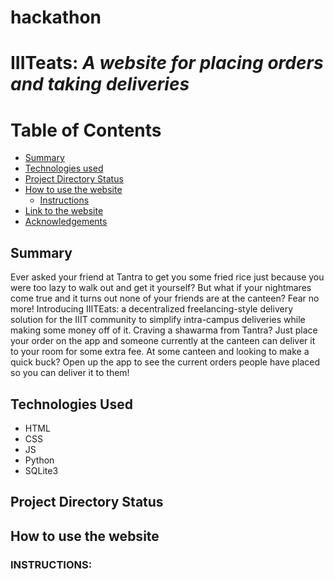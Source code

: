 # hackathon

# IIITeats: _A website for placing orders and taking deliveries_

# Table of Contents

- [Summary](#Summary)
- [Technologies used](#technologies-used)
- [Project Directory Status](#project-directory-status)
- [How to use the website](#How-to-use-the-website)
  - [Instructions](#instructions)
- [Link to the website](#Link-to-the-website)
- [Acknowledgements](#acknowledgments)

## Summary

Ever asked your friend at Tantra to get you some fried rice just because you were too lazy to walk out and get it yourself? But what if your nightmares come true and it turns out none of your friends are at the canteen? Fear no more! Introducing IIITEats: a decentralized freelancing-style delivery solution for the IIIT community to simplify intra-campus deliveries while making some money off of it. Craving a shawarma from Tantra? Just place your order on the app and someone currently at the canteen can deliver it to your room for some extra fee. At some canteen and looking to make a quick buck? Open up the app to see the current orders people have placed so you can deliver it to them!

## Technologies Used

- HTML
- CSS
- JS
- Python
- SQLite3

## Project Directory Status

## How to use the website

### INSTRUCTIONS:
